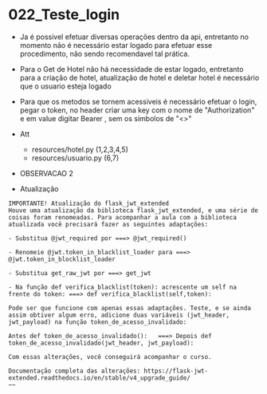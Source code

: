 # 022_Teste_login

- Ja é possivel efetuar diversas operações dentro da api, entretanto no momento não é necessário estar logado para efetuar esse procedimento, não sendo recomendavel tal prática.
- Para o Get de Hotel não há necessidade de estar logado, entretanto para a criação de hotel, atualização de hotel e deletar hotel é necessário que o usuario esteja logado 
- Para que os metodos se tornem acessiveis é necessário efetuar o login, pegar o token, no header criar uma key com o nome de "Authorization" e em value digitar Bearer <token>, sem os simbolos de "<>"
- Att
    - resources/hotel.py (1,2,3,4,5)
    - resources/usuario.py (6,7)





- OBSERVACAO 2
- Atualização
~~~
IMPORTANTE! Atualização do flask_jwt_extended
Houve uma atualização da biblioteca flask_jwt_extended, e uma série de coisas foram renomeadas. Para acompanhar a aula com a biblioteca atualizada você precisará fazer as seguintes adaptações:

- Substitua @jwt_required por ===> @jwt_required()

- Renomeie @jwt.token_in_blacklist_loader para ===>  @jwt.token_in_blocklist_loader

- Substitua get_raw_jwt por ===> get_jwt

- Na função def verifica_blacklist(token): acrescente um self na frente do token: ===> def verifica_blacklist(self,token):

Pode ser que funcione com apenas essas adaptações. Teste, e se ainda assim obtiver algum erro, adicione duas variáveis (jwt_header, jwt_payload) na função token_de_acesso_invalidado:

Antes def token_de_acesso_invalidado():   ===> Depois def token_de_acesso_invalidado(jwt_header, jwt_payload):

Com essas alterações, você conseguirá acompanhar o curso.

Documentação completa das alterações: https://flask-jwt-extended.readthedocs.io/en/stable/v4_upgrade_guide/
~~